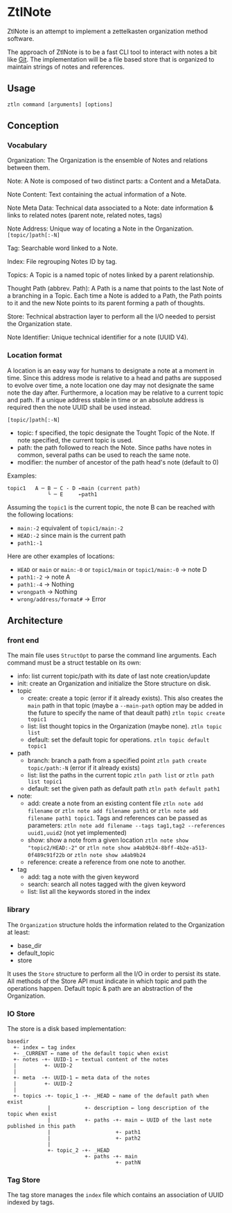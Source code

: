 # ZtlNote

ZtlNote is an attempt to implement a zettelkasten organization method software. 

The approach of ZtlNote is to be a fast CLI tool to interact with notes a bit like [Git](https://git-scm.com/). 
The implementation will be a file based store that is organized to maintain strings of notes and references.

## Usage

    ztln command [arguments] [options]

## Conception 

### Vocabulary

Organization:
    The Organization is the ensemble of Notes and relations between them.

Note:
    A Note is composed of two distinct parts: a Content and a MetaData.

Note Content:
    Text containing the actual information of a Note. 

Note Meta Data:
    Technical data associated to a Note: date information & links to related notes (parent note, related notes, tags)

Note Address:
    Unique way of locating a Note in the Organization. `[topic/]path[:-N]`

Tag:
    Searchable word linked to a Note.

Index:
    File regrouping Notes ID by tag.

Topics:
    A Topic is a named topic of notes linked by a parent relationship.

Thought Path (abbrev. Path):
    A Path is a name that points to the last Note of a branching in a Topic. Each time a Note is added to a Path, the Path points to it and the new Note points to its parent forming a path of thoughts.

Store:
    Technical abstraction layer to perform all the I/O needed to persist the Organization state.

Note Identifier:
    Unique technical identifier for a note (UUID V4).

### Location format

A location is an easy way for humans to designate a note at a moment in time. Since this address mode is relative to a head and paths are supposed to evolve over time, a note location one day may not designate the same note the day after. Furthermore, a location may be relative to a current topic and path. If a unique address stable in time or an absolute address is required then the note UUID shall be used instead. 

`[topic/]path[:-N]`

 - topic: f specified, the topic designate the Tought Topic of the Note. If note specified, the current topic is used.
 - path: the path followed to reach the Note. Since paths have notes in common, several paths can be used to reach the same note.
 - modifier: the number of ancestor of the path head's note (default to 0)

 Examples:
    
    topic1   A ─ B ─ C - D ←main (current path)
                 └ ─ E     ←path1

Assuming the `topic1` is the current topic, the note B can be reached with the following locations:

 * `main:-2` equivalent of `topic1/main:-2`
 * `HEAD:-2` since main is the current path
 * `path1:-1`

Here are other examples of locations:

 * `HEAD` or `main` or `main:-0` or `topic1/main` or `topic1/main:-0` → note D
 * `path1:-2` → note A
 * `path1:-4` → Nothing
 * `wrongpath` → Nothing
 * `wrong/address/format#` → Error


## Architecture

### front end

The main file uses `StructOpt` to parse the command line arguments. Each command must be a struct testable on its own:

 * info: list current topic/path with its date of last note creation/update
 * init: create an Organization and initialize the Store structure on disk.
 * topic
    * create: create a topic (error if it already exists). This also creates the `main` path in that topic (maybe a `--main-path` option may be added in the future to specify the name of that deault path) `ztln topic create topic1`
    * list: list thought topics in the Organization (maybe none). `ztln topic list`
    * default: set the default topic for operations. `ztln topic default topic1`
 * path
    * branch: branch a path from a specified point `ztln path create topic/path:-N` (error if it already exists)
    * list: list the paths in the current topic `ztln path list` or `ztln path list topic1`
    * default: set the given path as default path `ztln path default path1`
 * note:
    * add: create a note from an existing content file `ztln note add filename` or `ztln note add filename path1` or `ztln note add filename path1 topic1`. Tags and references can be passed as parameters: `ztln note add filename --tags tag1,tag2 --references uuid1,uuid2` (not yet implemented)
    * show: show a note from a given location `ztln note show "topic2/HEAD:-2"` or `ztln note show a4ab9b24-8bff-4b2e-a513-0f489c91f22b` or `ztln note show a4ab9b24`
    * reference: create a reference from one note to another.
 * tag
    * add: tag a note with the given keyword
    * search: search all notes tagged with the given keyword
    * list: list all the keywords stored in the index

### library

The `Organization` structure holds the information related to the Organization at least:
 * base_dir
 * default_topic
 * store

 It uses the `Store` structure to perform all the I/O in order to persist its state. All methods of the Store API must indicate in which topic and path the operations happen. Default topic & path are an abstraction of the Organization.

### IO Store

The store is a disk based implementation:

```
basedir
  +- index ← tag index
  +- _CURRENT ← name of the default topic when exist
  +- notes -+- UUID-1 ← textual content of the notes
  |         +- UUID-2
  |
  +- meta  -+- UUID-1 ← meta data of the notes
  |         +- UUID-2  
  |
  +- topics -+- topic_1 -+- _HEAD ← name of the default path when exist
             |           +- description ← long description of the topic when exist
             |           +- paths -+- main ← UUID of the last note published in this path
             |                     +- path1
             |                     +- path2
             |
             +- topic_2 -+- _HEAD
                         +- paths -+- main
                                   +- pathN
```

### Tag Store

The tag store manages the `index` file which contains an association of UUID indexed by tags.
